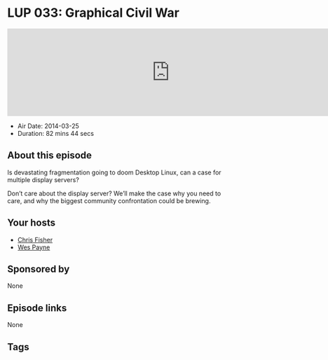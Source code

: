 # LUP 033: Graphical Civil War

<iframe src="https://player.fireside.fm/v2/RUkczH-V+wkfvk71h?theme=dark" width="740" height="200" frameborder="0" scrolling="no"></iframe>

* Air Date: 2014-03-25
* Duration: 82 mins 44 secs

## About this episode

Is devastating fragmentation going to doom Desktop Linux, can a case for multiple display servers?

Don’t care about the display server? We’ll make the case why you need to care, and why the biggest community confrontation could be brewing.

## Your hosts
* [Chris Fisher](https://linuxunplugged.com/hosts/chrislas)
* [Wes Payne](https://linuxunplugged.com/hosts/wes)

## Sponsored by

None



## Episode links

None



## Tags

